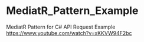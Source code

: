 # MediatR_Pattern_Example
MediatR Pattern for C# API Request Example
https://www.youtube.com/watch?v=xKKVW94F2bc
